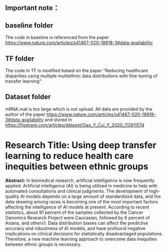 ## Important note：

baseline folder
--------------
The code in baseline is referenced from the paper <https://www.nature.com/articles/s41467-020-18918-3#data-availability>

TF folder
--------------
The code in TF is modified based on the paper "Reducing healthcare disparities using multiple multiethnic
data distributions with fine-tuning of transfer learning"

Dataset folder
--------------
mRNA.mat is too large which is not upload.
All data are provided by the author of the paper <https://www.nature.com/articles/s41467-020-18918-3#data-availability> and stored in <https://figshare.com/articles/dataset/Gao_Y_Cui_Y_2020_/12811574>


Research Title: Using deep transfer learning to reduce health care inequities between ethnic groups
===================================================================================================================

**Abstract:** In biomedical research, artificial intelligence is now frequently applied. Artificial intelligence (AI) is being utilized in medicine to help with automated consultations and clinical judgments. The development of high-quality AI models depends on a large amount of standardized data, and the data skewing among races is becoming one of the most important factors affecting the intelligence of AI models at present. According to recent statistics, about 91 percent of the samples collected by the Cancer Genomics Research Project were Caucasian, followed by 6 percent of Asians, and others1. Data distribution biases can affect the predictive accuracy and robustness of AI models, and have profound negative implications on clinical decisions for statistically disadvantaged populations. Therefore, a new machine learning approach to overcome data inequities between ethnic groups is necessary.